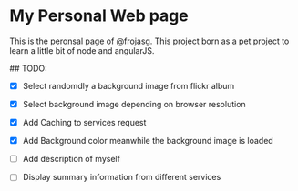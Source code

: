 # My Personal Web page

This is the peronsal page of @frojasg. This project born as a pet project to learn a little bit of node and angularJS.

## TODO:
- [x] Select randomdly a background image from flickr album
- [x] Select background image depending on browser resolution
- [x] Add Caching to services request
- [x] Add Background color meanwhile the background image is loaded
- [ ] Add description of myself
- [ ] Display summary information from different services


